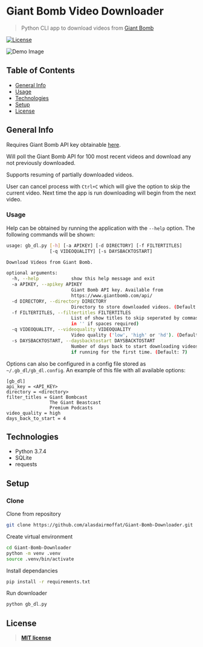 # Giant Bomb Video Downloader

> Python CLI app to download videos from [Giant Bomb](giantbomb.com)

[![License](https://img.shields.io/:license-mit-blue.svg?style=flat-square)](https://badges.mit-license.org)

![Demo Image](../assets/demo-image.png?raw=true)

## Table of Contents

- [General Info](#general-info)
- [Usage](#usage)
- [Technologies](#technologies)
- [Setup](#setup)
- [License](#license)

## General Info

Requires Giant Bomb API key obtainable [here](https://www.giantbomb.com/api/).

Will poll the Giant Bomb API for 100 most recent videos and download any not previously downloaded.

Supports resuming of partially downloaded videos.

User can cancel process with `Ctrl+C` which will give the option to skip the current video. Next time the app is run downloading will begin from the next video.

### Usage

Help can be obtained by running the application with the `--help` option. The following commands will be shown:

```bash
usage: gb_dl.py [-h] [-a APIKEY] [-d DIRECTORY] [-f FILTERTITLES]
                [-q VIDEOQUALITY] [-s DAYSBACKTOSTART]

Download Videos from Giant Bomb.

optional arguments:
  -h, --help            show this help message and exit
  -a APIKEY, --apikey APIKEY
                        Giant Bomb API key. Available from
                        https://www.giantbomb.com/api/
  -d DIRECTORY, --directory DIRECTORY
                        Directory to store downloaded videos. (Default: ./)
  -f FILTERTITLES, --filtertitles FILTERTITLES
                        List of show titles to skip seperated by commas. (Wrap
                        in '' if spaces required)
  -q VIDEOQUALITY, --videoquality VIDEOQUALITY
                        Video quality ('low', 'high' or 'hd'). (Default: hd)
  -s DAYSBACKTOSTART, --daysbacktostart DAYSBACKTOSTART
                        Number of days back to start downloading videos from
                        if running for the first time. (Default: 7)
```

Options can also be configured in a config file stored as `~/.gb_dl/gb_dl.config`. An example of this file with all available options:

```config
[gb_dl]
api_key = <API_KEY>
directory = <directory>
filter_titles = Giant Bombcast
                The Giant Beastcast
                Premium Podcasts
video_quality = high
days_back_to_start = 4
```

## Technologies

- Python 3.7.4
- SQLite
- requests

## Setup

### Clone

Clone from repository

```bash
git clone https://github.com/alasdairmoffat/Giant-Bomb-Downloader.git
```

Create virtual environment

```bash
cd Giant-Bomb-Downloader
python -m venv .venv
source .venv/bin/activate
```

Install dependancies

```bash
pip install -r requirements.txt
```

Run downloader

```bash
python gb_dl.py
```

## License

> **[MIT license](https://opensource.org/licenses/mit-license.php)**

